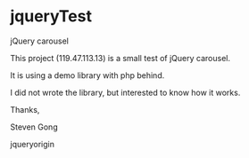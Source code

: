 jqueryTest
==========

jQuery carousel

This project (119.47.113.13) is a small test of jQuery carousel.

It is using a demo library with php behind.

I did not wrote the library, but interested to know how it works.

Thanks,

Steven Gong




jqueryorigin 
